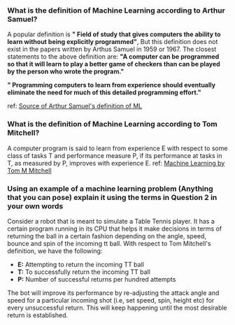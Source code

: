 ### What is the definition of Machine Learning according to Arthur Samuel?
A popular definition is __" Field of study that gives computers the ability to learn without being explicitly programmed"__, But this definition does not exist in the papers written by Arthus Samuel in 1959 or 1967.
The closest statements to the above definition are:
__"A computer can be programmed so that it will learn to play a better game of checkers than can be played by the person who wrote the program."__
 
__" Programming computers to learn from experience should eventually eliminate the need for much of this detailed programming effort."__
 
ref: [Source of Arthur Samuel's definition of ML](https://datascience.stackexchange.com/questions/37078/source-of-arthur-samuels-definition-of-machine-learning)
 
### What is the definition of Machine Learning according to Tom Mitchell?
A computer program is said to learn from experience E with respect to some class of tasks T and performance measure P, if its performance at tasks in T, as measured by P, improves with experience E.
ref: [Machine Learning by Tom M Mitchell](http://profsite.um.ac.ir/~monsefi/machine-learning/pdf/Machine-Learning-Tom-Mitchell.pdf)
 
### Using an example of a machine learning problem (Anything that you can pose) explain it using the terms in Question 2 in your own words
 
Consider a robot that is meant to simulate a Table Tennis player. It has a certain program running in its CPU that helps it make decisions in terms of returning the ball in a certain fashion depending on the angle, speed, bounce and spin of the incoming tt ball. With respect to Tom Mitchell's definition, we have the following:
 
* **E:** Attempting to return the incoming TT ball
* **T:** To successfully return the incoming TT ball
* **P:** Number of successful returns per hundred attempts
 
The bot will improve its performance by re-adjusting the attack angle and speed for a particular incoming shot (i.e, set speed, spin, height etc) for every unsuccessful return. This will keep happening until the most desirable return is established.
